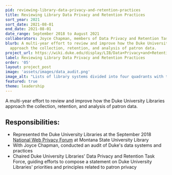 ```yaml
---
pid: reviewing-library-data-privacy-and-retention-practices
title: Reviewing Library Data Privacy and Retention Practices
sort_year: 2021
sort_date: 2021-08-01
end_date: 2021-08-01
date_range: September 2018 to August 2021
collaborators: Joyce Chapman, members of Data Privacy and Retention Task Force
blurb: A multi-year effort to review and improve how the Duke University Libraries
  approach the collection, retention, and analysis of patron data.
project_url: https://wiki.duke.edu/display/LIB/Data+Privacy+and+Retention+Task+Force
label: Reviewing Library Data Privacy and Retention Practices
order: '05'
layout: project_post
image: 'assets/images/data_audit.png'
image_alt: "Lists of library systems divided into four quadrants with the following headers: logging systems, user account systems, manual data entry systems, and the 'Wild West'."
featured: true
theme: leadership
---
```

A multi-year effort to review and improve how the Duke University Libraries approach the collection, retention, and analysis of patron data.

## Responsibilities: 

* Represented the Duke University Libraries at the September 2018 <a href="https://www.lib.montana.edu/privacy-forum/">National Web Privacy Forum</a> at Montana State University Library
* With Joyce Chapman, conducted an audit of Duke's data systems and practices
* Chaired Duke University Libraries' Data Privacy and Retention Task Force, guiding efforts to compose a statement on Duke University Libraries' priorities and principles related to patron privacy